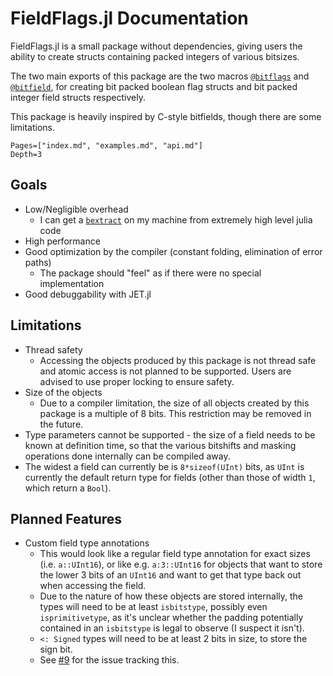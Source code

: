 # FieldFlags.jl Documentation

FieldFlags.jl is a small package without dependencies, giving users the ability
to create structs containing packed integers of various bitsizes.

The two main exports of this package are the two macros [`@bitflags`](@ref) and 
[`@bitfield`](@ref), for creating bit packed boolean flag structs and bit packed
integer field structs respectively.

This package is heavily inspired by C-style bitfields, though there are some limitations.

```@contents
Pages=["index.md", "examples.md", "api.md"]
Depth=3
```

## Goals

 * Low/Negligible overhead
    * I can get a [`bextract`](https://www.felixcloutier.com/x86/bextr) on my machine from extremely high level julia code
 * High performance
 * Good optimization by the compiler (constant folding, elimination of error paths)
    * The package should "feel" as if there were no special implementation
 * Good debuggability with JET.jl

## Limitations

 * Thread safety
   *  Accessing the objects produced by this package is not thread safe and atomic access is not planned to be supported. Users are advised to use proper locking to ensure safety.
 * Size of the objects
   * Due to a compiler limitation, the size of all objects created by this package is a multiple of 8 bits. This restriction may be removed in the future.
 * Type parameters cannot be supported - the size of a field needs to be known at definition time, so that the various bitshifts and masking operations done internally can be compiled away.
 * The widest a field can currently be is `8*sizeof(UInt)` bits, as `UInt` is currently the default return type for fields (other than those of width `1`, which return a `Bool`).

## Planned Features

 * Custom field type annotations
    * This would look like a regular field type annotation for exact sizes (i.e. `a::UInt16`), or like e.g. `a:3::UInt16` for objects that want to store the lower 3 bits of an `UInt16` and want to get that type back out when accessing the field.
    * Due to the nature of how these objects are stored internally, the types will need to be at least `isbitstype`, possibly even `isprimitivetype`, as it's unclear whether the padding potentially contained in an `isbitstype` is legal to observe (I suspect it isn't).
    * `<: Signed` types will need to be at least 2 bits in size, to store the sign bit.
    * See [#9](https://github.com/Seelengrab/FieldFlags.jl/issues/9) for the issue tracking this.
